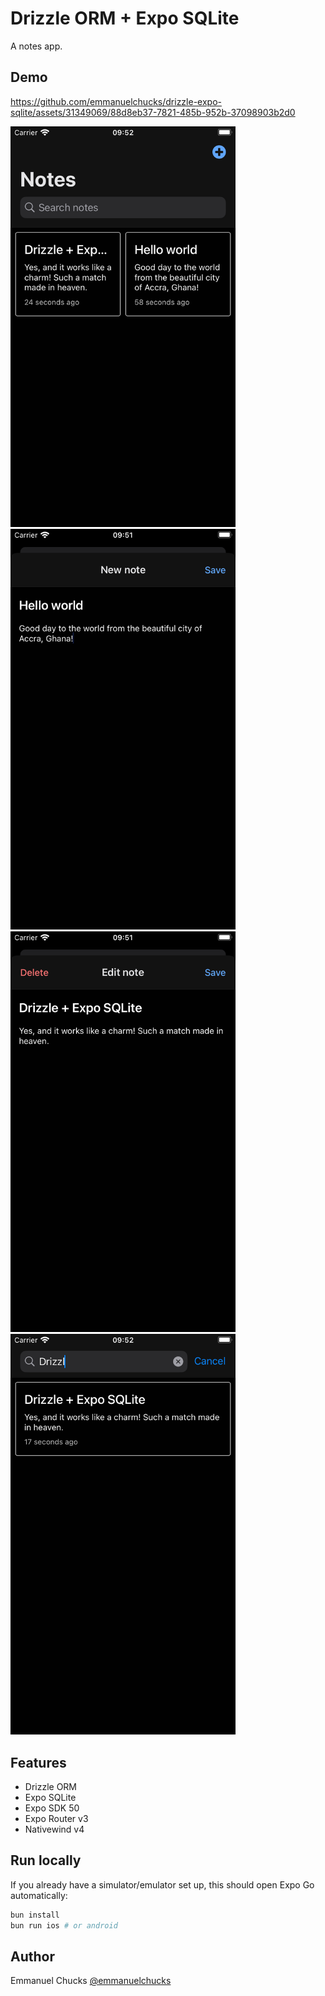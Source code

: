 # Drizzle ORM + Expo SQLite

A notes app.

## Demo

<div>

https://github.com/emmanuelchucks/drizzle-expo-sqlite/assets/31349069/88d8eb37-7821-485b-952b-37098903b2d0

<img
src="https://github.com/emmanuelchucks/drizzle-expo-sqlite/blob/main/screenshots/2023-12-29%20at%2009.50.15.png?raw=true"
alt="Home screen with some notes already saved"
style="width:360px" />
<img
src="https://github.com/emmanuelchucks/drizzle-expo-sqlite/blob/main/screenshots/2023-12-29%20at%2009.51.03.png?raw=true"
alt="New note screen for filling in new notes"
style="width:360px" />
<img
src="https://github.com/emmanuelchucks/drizzle-expo-sqlite/blob/main/screenshots/2023-12-29%20at%2009.51.48.png?raw=true"
alt="Edit note screen showcasing ability to edit or delete already saved note"
style="width:360px" />
<img
src="https://github.com/emmanuelchucks/drizzle-expo-sqlite/blob/main/screenshots/2023-12-29%20at%2009.52.04.png?raw=true"
alt="Search functionality on home screeen"
style="width:360px" />
</div>

## Features

- Drizzle ORM
- Expo SQLite
- Expo SDK 50
- Expo Router v3
- Nativewind v4

## Run locally

If you already have a simulator/emulator set up, this should open Expo Go automatically:

```zsh
bun install
bun run ios # or android
```

## Author

Emmanuel Chucks [@emmanuelchucks](https://x.com/emmanuelchucks)
